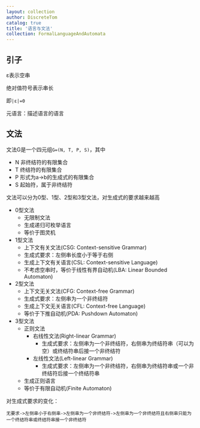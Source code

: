 ```yaml
---
layout: collection
author: DiscreteTom
catalog: true
title: '语言与文法'
collection: FormalLanguageAndAutomata
---
```


## 引子

ε表示空串

绝对值符号表示串长

即```|ε|=0```

元语言：描述语言的语言

## 文法

文法G是一个四元组```G=(N, T, P, S)```，其中

- N 非终结符的有限集合
- T 终结符的有限集合
- P 形式为a->b的生成式的有限集合
- S 起始符，属于非终结符

文法可以分为0型、1型、2型和3型文法，对生成式的要求越来越高

- 0型文法
	- 无限制文法
	- 生成递归可枚举语言
	- 等价于图灵机
- 1型文法
	- 上下文有关文法(CSG: Context-sensitive Grammar)
	- 生成式要求：左侧串长度小于等于右侧
	- 生成上下文有关语言(CSL: Context-sensitive Language)
	- 不考虑空串时，等价于线性有界自动机(LBA: Linear Bounded Automaton)
- 2型文法
	- 上下文无关文法(CFG: Context-free Grammar)
	- 生成式要求：左侧串为一个非终结符
	- 生成上下文无关语言(CFL: Context-free Language)
	- 等价于下推自动机(PDA: Pushdown Automaton)
- 3型文法
	- 正则文法
		- 右线性文法(Right-linear Grammar)
			- 生成式要求：左侧串为一个非终结符，右侧串为终结符串（可以为空）或终结符串后接一个非终结符
		- 左线性文法(Left-linear Grammar)
			- 生成式要求：左侧串为一个非终结符，右侧串为终结符串或一个非终结符后接一个终结符串
	- 生成正则语言
	- 等价于有限自动机(Finite Automaton)

对生成式要求的变化：

```
无要求->左侧串小于右侧串->左侧串为一个非终结符->左侧串为一个非终结符且右侧串只能为一个终结符串或终结符串接一个非终结符
```

